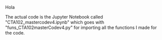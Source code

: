 Hola

The actual code is the Jupyter Notebook called "CTA102_mastercodev4.ipynb" which goes with "funs_CTA102masterCodev4.py" for importing all the functions I made for the code.
